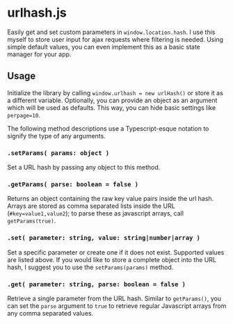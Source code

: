 # urlhash.js
Easily get and set custom parameters in `window.location.hash`. I use this myself to store user input for ajax requests where filtering is needed. Using simple default values, you can even implement this as a basic state manager for your app.

## Usage
Initialize the library by calling `window.urlhash = new urlHash()` or store it as a different variable. Optionally, you can provide an object as an argument which will be used as defaults. This way, you can hide basic settings like `perpage=10`. 

The following method descriptions use a Typescript-esque notation to signify the type of any arguments.

### `.setParams( params: object )`
Set a URL hash by passing any object to this method. 

### `.getParams( parse: boolean = false )`
Returns an object containing the raw key value pairs inside the url hash. Arrays are stored as comma separated lists inside the URL (`#key=value1,value2`); to parse these as javascript arrays, call `getParams(true)`.

### `.set( parameter: string, value: string|number|array )`
Set a specific parameter or create one if it does not exist. Supported values are listed above. If you would like to store a complete object into the URL hash, I suggest you to use the `setParams(params)` method.

### `.get( parameter: string, parse: boolean = false )`
Retrieve a single parameter from the URL hash. Similar to `getParams()`, you can set the `parse` argument to `true` to retrieve regular Javascript arrays from any comma separated values.
